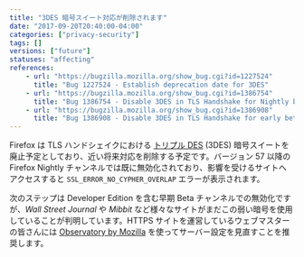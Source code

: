 ```yaml
---
title: "3DES 暗号スイート対応が削除されます"
date: "2017-09-20T20:40:00-04:00"
categories: ["privacy-security"]
tags: []
versions: ["future"]
statuses: "affecting"
references:
    - url: "https://bugzilla.mozilla.org/show_bug.cgi?id=1227524"
      title: "Bug 1227524 - Establish deprecation date for 3DES"
    - url: "https://bugzilla.mozilla.org/show_bug.cgi?id=1386754"
      title: "Bug 1386754 - Disable 3DES in TLS Handshake for Nightly builds"
    - url: "https://bugzilla.mozilla.org/show_bug.cgi?id=1386908"
      title: "Bug 1386908 - Disable 3DES in TLS Handshake for early beta builds"
---
```

Firefox は TLS ハンドシェイクにおける [トリプル DES](https://en.wikipedia.org/wiki/Triple_DES) (3DES) 暗号スイートを廃止予定としており、近い将来対応を削除する予定です。バージョン 57 以降の Firefox Nightly チャンネルでは既に無効化されており、影響を受けるサイトへアクセスすると `SSL_ERROR_NO_CYPHER_OVERLAP` エラーが表示されます。

次のステップは Developer Edition を含む早期 Beta チャンネルでの無効化ですが、*Wall Street Journal* や *Mibbit* など様々なサイトがまだこの弱い暗号を使用していることが判明しています。HTTPS サイトを運営しているウェブマスターの皆さんには [Observatory by Mozilla](https://observatory.mozilla.org/) を使ってサーバー設定を見直すことを推奨します。
